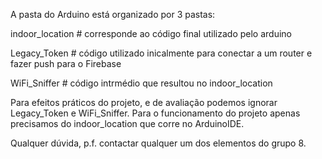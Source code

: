 A pasta do Arduino está organizado por 3 pastas:

indoor_location 		# corresponde ao código final utilizado pelo arduino

Legacy_Token			# código utilizado inicalmente para conectar a um router e fazer push para o Firebase

WiFi_Sniffer			# código intrmédio que resultou no indoor_location 

Para efeitos práticos do projeto, e de avaliação podemos ignorar Legacy_Token e WiFi_Sniffer. Para o funcionamento do projeto apenas precisamos do indoor_location que corre no ArduinoIDE.

Qualquer dúvida, p.f. contactar qualquer um dos elementos do grupo 8.

